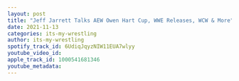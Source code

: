 ```yaml
---
layout: post
title: "Jeff Jarrett Talks AEW Owen Hart Cup, WWE Releases, WCW & More"
date: 2021-11-13
categories: its-my-wrestling
author: its-my-wrestling
spotify_track_id: 6UdiqJqyzNIW11EUA7wlyy
youtube_video_id: 
apple_track_id: 1000541681346
youtube_metadata: 
---
```

